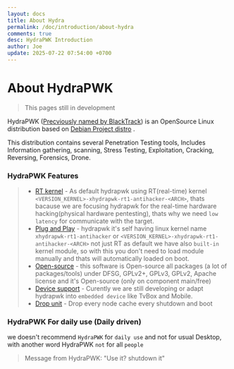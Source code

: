 ```yaml
---
layout: docs
title: About Hydra
permalink: /doc/introduction/about-hydra
comments: true
desc: HydraPWK Introduction
author: Joe
update: 2025-07-22 07:54:00 +0700
---
```



# About HydraPWK

> This pages still in development

HydraPWK ([Precviously named by BlackTrack]()) is an OpenSource Linux distribution based on [Debian Project distro]() .

This distribution contains several Penetration Testing tools, Includes Information gathering, scanning, Stress Testing, Exploitation, Cracking, Reversing, Forensics, Drone.

### HydraPWK Features
> - [RT kernel]() - As default hydrapwk using RT(real-time) kernel `<VERSION_KERNEL>-xhydrapwk-rt1-antihacker-<ARCH>`, thats bacause we are focusing hydrapwk for the real-time hardware hacking(physical hardware pentesting), thats why we need `low latency` for communicate with the target.
> - [Plug and Play]() - hydrapwk it's self having linux kernel name `xhydrapwk-rt1-antihacker` or `<VERSION_KERNEL>-xhydrapwk-rt1-antihacker-<ARCH>` not just RT as default we have also `built-in` kernel module, so with this you don't need to load module manually and thats will automatically loaded on boot.
> - [Open-source]() - this software is Open-source all packages (a lot of packages/tools) under DFSG, GPLv2+, GPLv3, GPLv2, Apache license and it's Open-source (only on component main/free)
> - [Device support]() - Curently we are still developing or adapt hydrapwk into `embedded device` like TvBox and Mobile.
> - [Drop unit]() - Drop every node cache every shutdown and boot


### HydraPWK For daily use (Daily driven)

we doesn't recommend `HydraPWK` for `daily use` and not for usual Desktop, with another word HydraPWK `not` for all `people`

> Message from HydraPWK: "Use it? shutdown it"

